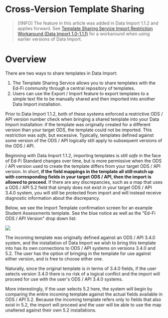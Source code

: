 # Cross-Version Template Sharing

> [!INFO]
> The feature in this article was added in Data Import 1.1.2 and applies forward. See [Template Sharing Service Import Restriction Workaround (Data Import 1.0-1.1.1)](../data-import-article-archive/template-sharing-service-import-restriction-workaround-data-import-10-111.md) for a workaround when using earlier versions of Data Import.

# Overview

There are two ways to share templates in Data Import:

1. The Template Sharing Service allows you to share templates with the Ed-Fi community through a central repository of templates.
2. Users can use the Export / Import feature to export templates to a simple text file to be manually shared and then imported into another Data Import installation.

Prior to Data Import 1.1.2, both of these systems enforced a restrictive ODS / API version number check when bringing a shared template into your Data Import installation: if the template was originally created for a different version than your target ODS, the template could not be imported. This restriction was _safe_, but excessive. Typically, templates defined against some version of the ODS / API logically still apply to subsequent versions of the ODS / API.

Beginning with Data Import 1.1.2, importing templates is still _safe_ in the face of Ed-Fi Standard changes over time, but is more permissive when the ODS / API version used to create the template differs from your target ODS / API version. In short, **if the field mappings in the template all still match up with corresponding fields in your target ODS / API, then the import is allowed to proceed**. If there are any discrepancies, such as a map that uses a ODS / API 5.2 field that simply does not exist in your target ODS / API 3.4.0 system, you will still be protected from import and will instead receive diagnostic information about the discrepancy.

Below, we see the Import Template confirmation screen for an example Student Assessments template. See the blue notice as well as the "Ed-Fi ODS / API Version" drop down list:

![](https://edfidocs.blob.core.windows.net/$web/img/reference/data-import/technical-articles/data-import-article-archive/Cross-Version%20Template%20Sharing.PNG)

The incoming template was originally defined against an ODS / API 3.4.0 system, and the installation of Data Import we wish to bring this template into has its own connections to ODS / API systems on versions 3.4.0 and 5.2. The user has the option of bringing in the template for use against either version, and is free to choose either one.

Naturally, since the original template is in terms of 3.4.0 fields, if the user selects version 3.4.0 there is no risk of a logical conflict and the import will proceed for use with the user's ODS / API 3.4.0 systems.

More interestingly, if the user selects 5.2 here, the system will begin by comparing the entire incoming template against the actual fields available in ODS / API 5.2. Because the incoming template refers only to fields that also exist in 5.2, the import will proceed and the user will be able to use the map unaltered against their own 5.2 installations.
